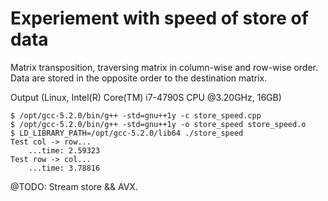 Experiement with speed of store of data
=======================================

Matrix transposition, traversing matrix in column-wise and row-wise order.
Data are stored in the opposite order to the destination matrix.

Output (Linux, Intel(R) Core(TM) i7-4790S CPU @3.20GHz, 16GB)

    $ /opt/gcc-5.2.0/bin/g++ -std=gnu++1y -c store_speed.cpp
    $ /opt/gcc-5.2.0/bin/g++ -std=gnu++1y -o store_speed store_speed.o
    $ LD_LIBRARY_PATH=/opt/gcc-5.2.0/lib64 ./store_speed 
    Test col -> row...
        ...time: 2.59323
    Test row -> col...
        ...time: 3.78816
       

@TODO: Stream store && AVX.       